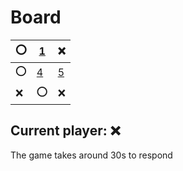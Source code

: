 # Board
|⭕|[1](https://github.com/vivax3794/github_games/issues/new?title=Update:1)|❌|
|---|---|---|
|⭕|[4](https://github.com/vivax3794/github_games/issues/new?title=Update:4)|[5](https://github.com/vivax3794/github_games/issues/new?title=Update:5)|
|❌|⭕|❌|
## Current player: ❌
The game takes around 30s to respond